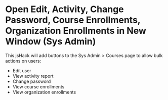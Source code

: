 # Open Edit, Activity, Change Password, Course Enrollments, Organization Enrollments in New Window (Sys Admin)
This jsHack will add buttons to the Sys Admin > Courses page to allow bulk actions on users:
- Edit user
- View activity report
- Change password
- View course enrollments
- View organization enrollments